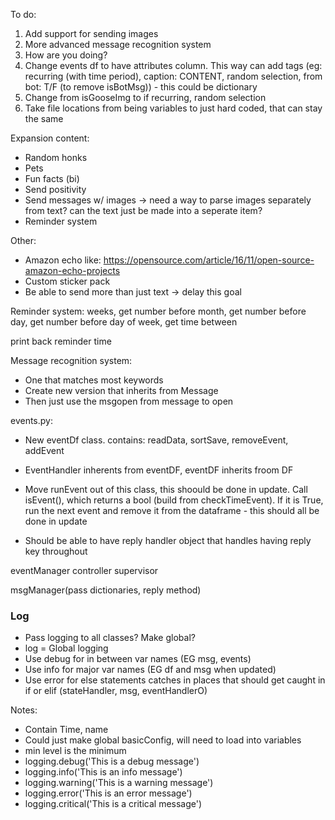 To do:
1. Add support for sending images
2. More advanced message recognition system
3. How are you doing?
4. Change events df to have attributes column. This way can add tags (eg: recurring (with time period), caption: CONTENT, random selection, from bot: T/F (to remove isBotMsg)) - this could be dictionary
5. Change from isGooseImg to if recurring, random selection
6. Take file locations from being variables to just hard coded, that can stay the same

Expansion content:
* Random honks
* Pets
* Fun facts (bi)
* Send positivity
* Send messages w/ images -> need a way to parse images separately from text? can the text just be made into a seperate item?
* Reminder system

Other:
* Amazon echo like: https://opensource.com/article/16/11/open-source-amazon-echo-projects
* Custom sticker pack
* Be able to send more than just text -> delay this goal

Reminder system:
weeks, get number before
month, get number before
day, get number before
day of week, get time between

print back reminder time

Message recognition system:
* One that matches most keywords
* Create new version that inherits from Message
* Then just use the msgopen from message to open

events.py:
* New eventDf class. contains: readData, sortSave, removeEvent, addEvent
* EventHandler inherents from eventDF, eventDF inherits froom DF
* Move runEvent out of this class, this shoould be done in update. Call isEvent(), which returns a bool (build from checkTimeEvent). If it is True, run the next event and remove it from the dataframe - this should all be done in update

* Should be able to have reply handler object that handles having reply key throughout


eventManager
controller
supervisor


msgManager(pass dictionaries, reply method)

### Log
* Pass logging to all classes? Make global?
* log = Global logging
* Use debug for in between var names (EG msg, events)
* Use info for major var names (EG df and msg when updated)
* Use error for else statements  catches in places that should get caught in if or elif (stateHandler, msg, eventHandlerO)

Notes:
* Contain Time, name
* Could just make global basicConfig, will need to load into variables
* min level is the minimum
* logging.debug('This is a debug message')
* logging.info('This is an info message')
* logging.warning('This is a warning message')
* logging.error('This is an error message')
* logging.critical('This is a critical message')
